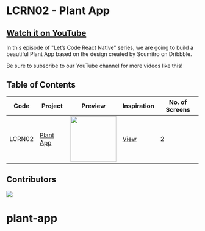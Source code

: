 # LCRN02 - Plant App

## [Watch it on YouTube](https://youtu.be/c-NfKd1iVwE)

In this episode of "Let’s Code React Native" series, we are going to build a beautiful Plant App based on the design created by Soumitro on Dribbble.

Be sure to subscribe to our YouTube channel for more videos like this!

## Table of Contents

| Code | Project | Preview | Inspiration | No. of Screens |
| ------ | ------ | ------ | ------ | ------ |
| LCRN02 | [Plant App](https://youtu.be/c-NfKd1iVwE) | <img src="https://static.dribbble.com/users/1909255/screenshots/6910440/frame_4x.png?compress=1&resize=1200x900" width="120" /> | [View](https://dribbble.com/shots/6910440-Plant-App-Exploration?fbclid=IwAR30hKStojUl5wTjMVv-EtvYT40UJ551V-L9gyaqNL4LOQ6vmRkUKGwXYTE) | 2 |

## Contributors

<a href="https://github.com/byprogrammers/LCRN02-plant-app-exploration/graphs/contributors">
   <img src="https://contrib.rocks/image?repo=byprogrammers/lets-code-react-native" />
</a>

# plant-app
